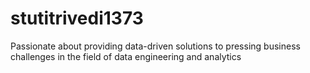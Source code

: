 # stutitrivedi1373
Passionate about providing data-driven solutions to pressing business challenges in the field of data engineering and analytics
